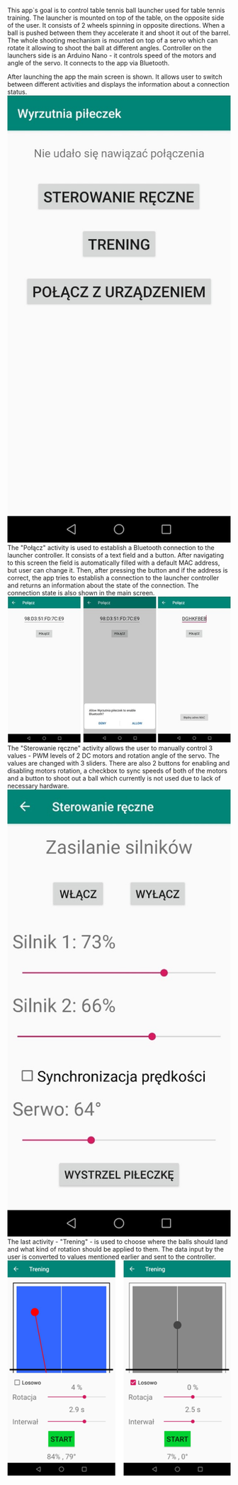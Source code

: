 This app`s goal is to control table tennis ball launcher used for table tennis training. The launcher is mounted on top of the table, on the opposite side of the user. It consists of 2 wheels spinning in opposite directions. When a ball is pushed between them they accelerate it and shoot it out of the barrel. The whole shooting mechanism is mounted on top of a servo which can rotate it allowing to shoot the ball at different angles. Controller on the launchers side is an Arduino Nano - it controls speed of the motors and angle of the servo. It connects to the app via Bluetooth.

After launching the app the main screen is shown. It allows user to switch between different activities and displays the information about a connection status.
![main](https://github.com/mmajchrzak557/ball-launcher/blob/master/res/main.jpg)
The "Połącz" activity is used to establish a Bluetooth connection to the launcher controller. It consists of a text field and a button. After navigating to this screen the field is automatically filled with a default MAC address, but user can change it. Then, after pressing the button and if the address is correct, the app tries to establish a connection to the launcher controller and returns an information about the state of the connection. The connection state is also shown in the main screen.
![connect](https://github.com/mmajchrzak557/ball-launcher/blob/master/res/connect.jpg)
The "Sterowanie ręczne" activity allows the user to manually control 3 values - PWM levels of 2 DC motors and rotation angle of the servo. The values are changed with 3 sliders. There are also 2 buttons for enabling and disabling motors rotation, a checkbox to sync speeds of both of the motors and a button to shoot out a ball which currently is not used due to lack of necessary hardware.
![manual](https://github.com/mmajchrzak557/ball-launcher/blob/master/res/manual.jpg)
The last activity - "Trening" - is used to choose where the balls should land and what kind of rotation should be applied to them. The data input by the user is converted to values mentioned earlier and sent to the controller.
![training](https://github.com/mmajchrzak557/ball-launcher/blob/master/res/training.png)
